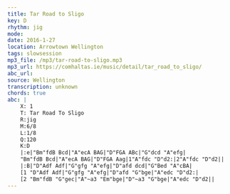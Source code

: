 ```yaml
---
title: Tar Road to Sligo
key: D
rhythm: jig
mode: 
date: 2016-1-27
location: Arrowtown Wellington
tags: slowsession
mp3_file: /mp3/tar-road-to-sligo.mp3
mp3_url: https://comhaltas.ie/music/detail/tar_road_to_sligo/
abc_url: 
source: Wellington
transcription: unknown
chords: true
abc: |
    X: 1
    T: Tar Road To Sligo
    R:jig
    M:6/8
    L:1/8
    Q:120
    K:D
    |:e|"Bm"fdB Bcd|"A"ecA BAG|"D"FGA ABc|"G"dcd "A"efg|
    "Bm"fdB Bcd|"A"ecA BAG|"D"FGA Aag|1"A"fdc "D"d2:|2"A"fdc "D"d2||
    |:B|"D"Adf Adf|"G"gfg "A"efg|"D"afd dcd|"G"Bed "A"cBA|
    [1 "D"Adf Adf|"G"gfg "A"efg|"D"afd "G"bge|"A"edc "D"d2:|
    [2 "Bm"fdB "G"gec|"A"~a3 "Em"bge|"D"~a3 "G"bge|"A"edc "D"d2||
---
```



